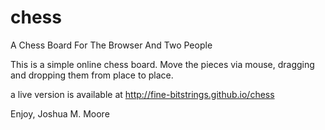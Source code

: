 # chess
A Chess Board For The Browser And Two People

This is a simple online chess board. Move the pieces via mouse, dragging and dropping them from place to place. 

a live version is available at http://fine-bitstrings.github.io/chess

Enjoy,
Joshua M. Moore
